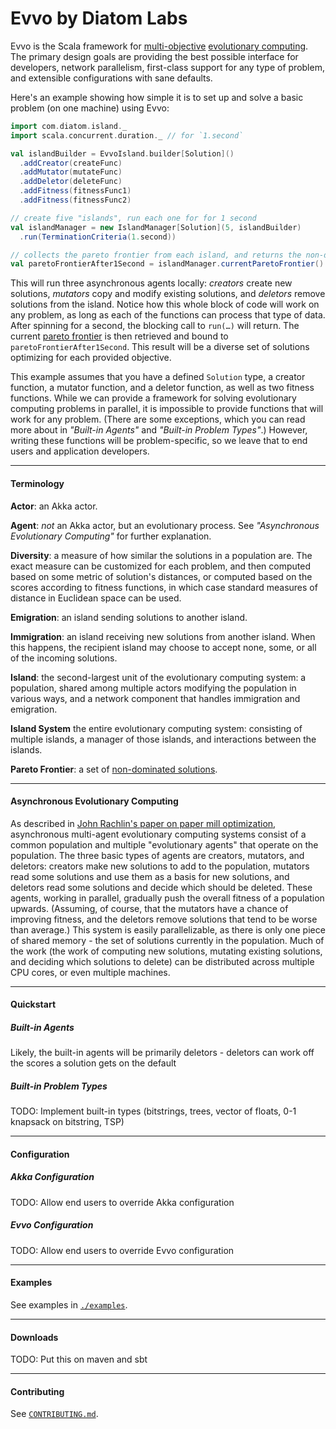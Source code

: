 # Evvo by Diatom Labs

Evvo is the Scala framework for [multi-objective](https://en.wikipedia.org/wiki/Multi-objective_optimization) [evolutionary computing](https://en.wikipedia.org/wiki/Evolutionary_computation). The primary design goals are providing the best possible interface for developers, network parallelism, first-class support for any type of problem, and extensible configurations with sane defaults.

Here's an example showing how simple it is to set up and solve a basic problem (on one machine) using Evvo:

```scala
import com.diatom.island._ 
import scala.concurrent.duration._ // for `1.second`

val islandBuilder = EvvoIsland.builder[Solution]()
  .addCreator(createFunc)
  .addMutator(mutateFunc)
  .addDeletor(deleteFunc)
  .addFitness(fitnessFunc1)
  .addFitness(fitnessFunc2)

// create five "islands", run each one for for 1 second
val islandManager = new IslandManager[Solution](5, islandBuilder)
  .run(TerminationCriteria(1.second))

// collects the pareto frontier from each island, and returns the non-dominated set from there 
val paretoFrontierAfter1Second = islandManager.currentParetoFrontier()
```

This will run three asynchronous agents locally: _creators_ create new solutions, _mutators_ copy and modify existing solutions, and _deletors_ remove solutions from the island. Notice how this whole block of code will work on any problem, as long as each of the functions can process that type of data. After spinning for a second, the blocking call to `run(…)` will return. The current [pareto frontier](https://en.wikipedia.org/wiki/Pareto_efficiency#Use_in_engineering) is then retrieved and bound to `paretoFrontierAfter1Second`. This result will be a diverse set of solutions optimizing for each provided objective. 

This example assumes that you have a defined `Solution` type, a creator function, a mutator function, and a deletor function, as well as two fitness functions. While we can provide a framework for solving evolutionary computing problems in parallel, it is impossible to provide functions that will work for any problem. (There are some exceptions, which you can read more about in _"Built-in Agents"_ and _"Built-in Problem Types"_.) However, writing these functions will be problem-specific, so we leave that to end users and application developers.

-------------------------------------------------------------------------------
#### Terminology
**Actor**: an Akka actor.

**Agent**: _not_ an Akka actor, but an evolutionary process. See _"Asynchronous Evolutionary Computing"_ for further explanation.

**Diversity**: a measure of how similar the solutions in a population are. The exact measure can be customized for each problem, and then computed based on  some metric of solution's distances, or computed based on the scores according to fitness functions, in which case standard measures of distance in Euclidean space can be used.

**Emigration**: an island sending solutions to another island.

**Immigration**: an island receiving new solutions from another island. When this happens, the recipient island may choose to accept none, some, or all of the incoming solutions.

**Island**: the second-largest unit of the evolutionary computing system: a population, shared among multiple actors modifying the population in various ways, and a network component that handles immigration and emigration. 

**Island System** the entire evolutionary computing system: consisting of multiple islands, a manager of those islands, and interactions between the islands.

**Pareto Frontier**: a set of [non-dominated solutions](https://en.wikipedia.org/wiki/Pareto_efficiency#Pareto_frontier).


-------------------------------------------------------------------------------
#### Asynchronous Evolutionary Computing
As described in [John Rachlin's paper on paper mill optimization](https://www.researchgate.net/profile/Richard_Goodwin2/publication/245797473_Cooperative_Multiobjective_Decision_Support_for_the_Paper_Industry/links/0046352ca1becd5890000000.pdf), asynchronous multi-agent evolutionary computing systems consist of a common population and multiple "evolutionary agents" that operate on the population. The three basic types of agents are creators, mutators, and deletors: creators make new solutions to add to the population, mutators read some solutions and use them as a basis for new solutions, and deletors read some solutions and decide which should be deleted. These agents, working in parallel, gradually push the overall fitness of a population upwards. (Assuming, of course, that the mutators have a chance of improving fitness, and the deletors remove solutions that tend to be worse than average.) This system is easily parallelizable, as there is only one piece of shared memory - the set of solutions currently in the population. Much of the work (the work of computing new solutions, mutating existing solutions, and deciding which solutions to delete) can be distributed across multiple CPU cores, or even multiple machines.

-------------------------------------------------------------------------------
#### Quickstart
##### Built-in Agents
Likely, the built-in agents will be primarily deletors - deletors can work off the scores a solution gets on the default  
##### Built-in Problem Types
TODO: Implement built-in types (bitstrings, trees, vector of floats, 0-1 knapsack on bitstring, TSP)

-------------------------------------------------------------------------------
#### Configuration
##### Akka Configuration
TODO: Allow end users to override Akka configuration
##### Evvo Configuration
TODO: Allow end users to override Evvo configuration

-------------------------------------------------------------------------------
#### Examples

See examples in [`./examples`](examples).

-------------------------------------------------------------------------------
#### Downloads
TODO: Put this on maven and sbt

-------------------------------------------------------------------------------
#### Contributing
See [`CONTRIBUTING.md`](CONTRIBUTING.md).
